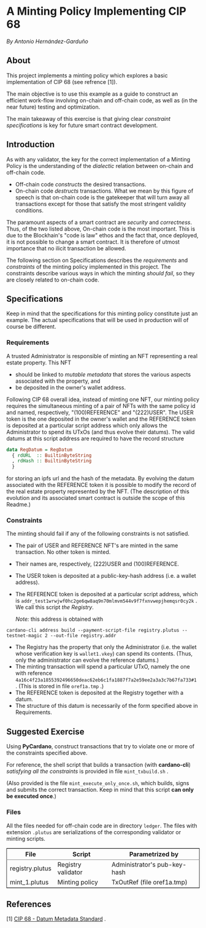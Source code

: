 # A Minting Policy Implementing CIP 68

*By Antonio Hernández-Garduño*


## About

This project implements a minting policy which explores a basic implementation of CIP 68 (see refrence [1]).

The main objective is to use this example as a guide to construct an efficient work-flow involving on-chain and off-chain code, as well as (in the near future) testing and optimization.

The main takeaway of this exercise is that giving clear *constraint specifications* is key for future smart contract development.


## Introduction

As with any validator, the key for the correct implementation of a Minting Policy is the understanding of the *dialectic* relation between on-chain and off-chain code.

-   Off-chain code *constructs* the desired transactions.
-   On-chain code *destructs* transactions.  What we mean by this figure of speech is that on-chain code is the gatekeeper that will turn away all transactions except for those that satisfy the most stringent validity conditions.

The paramount aspects of a smart contract are *security* and *correctness*.  Thus, of the two listed above, On-chain code is the most important.  This is due to the Blockhain's "code is law" ethos and the fact that, once deployed, it is not possible to change a smart contract.  It is therefore of utmost importance that no ilicit transaction be allowed.

The following section on Specifications describes the *requirements* and *constraints* of the minting policy implemented in this project.  The constraints describe various ways in which the minting *should fail*, so they are closely related to on-chain code.


## Specifications

Keep in mind that the specifications for this minting policy constitute just an example.  The actual specifications that will be used in production will of course be different.


### Requirements

A trusted Administrator is responsible of minting an NFT representing a real estate property.  This NFT

-   should be linked to *mutable metadata* that stores the various aspects associated with the property, and
-   be deposited in the owner's wallet address.

Following CIP 68 overall idea, instead of minting one NFT, our minting policy requires the simultaneous minting of a pair of NFTs with the same policy id and named, respectively, "(100)REFERENCE" and "(222)USER".  The USER token is the one deposited in the owner's wallet and the REFERENCE token is deposited at a particular script address which only allows the Administrator to spend its UTxOs (and thus evolve their datums).  The valid datums at this script address are required to have the record structure

```haskell
data RegDatum = RegDatum
  { rdURL  :: BuiltinByteString
  , rdHash :: BuiltinByteString
  }
```

for storing an ipfs url and the hash of the metadata.  By evolving the datum associated with the REFERENCE token it is possible to modify the record of the real estate property represented by the NFT.  (The description of this evolution and its associated smart contract is outside the scope of this Readme.)


### Constraints

The minting should fail if any of the following constraints is not satisfied.

-   The pair of USER and REFERENCE NFT's are minted in the same transaction.  No other token is minted.
-   Their names are, respectively, (222)USER and (100)REFERENCE.
-   The USER token is deposited at a public-key-hash address (i.e. a wallet address).
-   The REFERENCE token is deposited at a particular script address, which is `addr_test1wrwjwf0hc2ge6qw8aq9n70mlmvm544v9f7fxnvwepjhemqsr0cy2k` .  We call this script *the Registry*.

    *Note:*  this address is obtained with

```shell
cardano-cli address build --payment-script-file registry.plutus --testnet-magic 2 --out-file registry.addr
```

-   The Registry has the property that only the Administrator (i.e. the wallet whose verification key is `wallet1.vkey`) can spend its contents.  (Thus, only the administrator can evolve the reference datums.)
-   The minting transaction will spend a particular UTxO, namely the one with reference `4a16c4f23a1855392496650deac62eb6c1fa1887f7a2e59ee2a3a3c7b67fa733#1` .  (This is stored in file `oref1a.tmp` .)
-   The REFERENCE token is deposited at the Registry together with a datum.
-   The structure of this datum is necessarily of the form specified above in Requirements.


## Suggested Exercise

Using **PyCardano**, construct transactions that try to violate one or more of the constraints specified above.

For reference, the shell script that builds a transaction (with **cardano-cli**) *satisfying  all the constraints* is provided in file `mint_txbuild.sh` .

(Also provided is the file `mint_execute_only_once.sh`, which builds, signs and submits the correct transaction.  Keep in mind that this script **can only be executed once**.)

### Files

All the files needed for off-chain code are in directory `ledger`.  The files with extension `.plutus` are serializations of the corresponding validator or minting scripts.

<table border="2" cellspacing="0" cellpadding="6" rules="groups" frame="hsides">


<colgroup>
<col  class="org-left" />

<col  class="org-left" />

<col  class="org-left" />
</colgroup>
<thead>
<tr>
<th scope="col" class="org-left">File</th>
<th scope="col" class="org-left">Script</th>
<th scope="col" class="org-left">Parametrized by</th>
</tr>
</thead>

<tbody>
<tr>
<td class="org-left">registry.plutus</td>
<td class="org-left">Registry validator</td>
<td class="org-left">Administrator's pub-key-hash</td>
</tr>


<tr>
<td class="org-left">mint_1.plutus</td>
<td class="org-left">Minting policy</td>
<td class="org-left">TxOutRef (file oref1a.tmp)</td>
</tr>
</tbody>
</table>


## References

[1]  [CIP 68 - Datum Metadata Standard](https://cips.cardano.org/cips/cip68/) .
